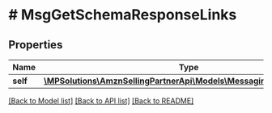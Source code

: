 # # MsgGetSchemaResponseLinks

## Properties

Name | Type | Description | Notes
------------ | ------------- | ------------- | -------------
**self** | [**\MPSolutions\AmznSellingPartnerApi\Models\Messaging\MsgLinkObject**](MsgLinkObject.md) |  |

[[Back to Model list]](../../README.md#models) [[Back to API list]](../../README.md#endpoints) [[Back to README]](../../README.md)
